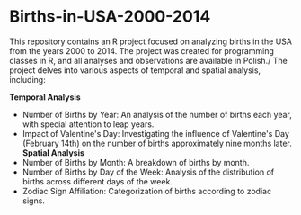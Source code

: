 # Births-in-USA-2000-2014
This repository contains an R project focused on analyzing births in the USA from the years 2000 to 2014. The project was created for programming classes in R, and all analyses and observations are available in Polish./ The project delves into various aspects of temporal and spatial analysis, including:

**Temporal Analysis**
- Number of Births by Year: An analysis of the number of births each year, with special attention to leap years.
- Impact of Valentine's Day: Investigating the influence of Valentine's Day (February 14th) on the number of births approximately nine months later.
**Spatial Analysis**
- Number of Births by Month: A breakdown of births by month.
- Number of Births by Day of the Week: Analysis of the distribution of births across different days of the week.
- Zodiac Sign Affiliation: Categorization of births according to zodiac signs.
